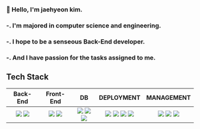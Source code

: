 ### 👋 Hello, I'm jaehyeon kim.
  ### -. I'm majored in computer science and engineering.
  ### -. I hope to be a senseous Back-End developer.
  ### -. And I have passion for the tasks assigned to me.

<!--
**FutureMaker0/FutureMaker0** is a ✨ _special_ ✨ repository because its `README.md` (this file) appears on your GitHub profile.

Here are some ideas to get you started:

- 🔭 I’m currently working on ...
- 🌱 I’m currently learning ...
- 👯 I’m looking to collaborate on ...
- 🤔 I’m looking for help with ...
- 💬 Ask me about ...
- 📫 How to reach me: ...
- 😄 Pronouns: ...
- ⚡ Fun fact: ...
-->

## Tech Stack
<table>
    <thead align="center">
        <tr>
            <th><span>Back-End</span></th>
            <th><span>Front-End</span></th>
            <th><span>DB</span></th>
            <th><span>DEPLOYMENT</span></th>
            <th><span>MANAGEMENT</span></th>
        </tr>
    </thead>
    <tbody>
          <td align="center">
              <img src="https://img.shields.io/badge/python-3776AB?style=for-the-badge&logo=python&logoColor=white">
              <img src="https://img.shields.io/badge/django-092E20?style=for-the-badge&logo=django&logoColor=white">
          </td>
          <td align="center">
              <img src="https://img.shields.io/badge/bootstrap-7952B3?style=for-the-badge&logo=bootstrap&logoColor=white">
              <img src="https://img.shields.io/badge/javascript-F7DF1E?style=for-the-badge&logo=javascript&logoColor=black">
          </td>
          <td align="center">
              <img src="https://img.shields.io/badge/postgresql-4169E1?style=for-the-badge&logo=postgresql&logoColor=white">
              <img src="https://img.shields.io/badge/oracle-F80000?style=for-the-badge&logo=oracle&logoColor=white">
              <img src="https://img.shields.io/badge/mysql-4479A1?style=for-the-badge&logo=mysql&logoColor=white">
          </td>
          <td align="center">
              <img src="https://img.shields.io/badge/Amazon EC2-FF9900?style=for-the-badge&logo=Amazon EC2&logoColor=white">
              <img src="https://img.shields.io/badge/amazon s3-569A31?style=for-the-badge&logo=amazons3&logoColor=white">
              <img src="https://img.shields.io/badge/nginx-009639?style=for-the-badge&logo=nginx&logoColor=white">
              <img src="https://img.shields.io/badge/gunicorn-499848?style=for-the-badge&logo=gunicorn&logoColor=white">
          </td>
          <td align="center">
            <img src="https://img.shields.io/badge/github-181717?style=for-the-badge&logo=github&logoColor=white">
            <img src="https://img.shields.io/badge/notion-000000?style=for-the-badge&logo=notion&logoColor=white">
            <img src="https://img.shields.io/badge/git-F05032?style=for-the-badge&logo=git&logoColor=white">
          </td>
    </tbody>
</table>
